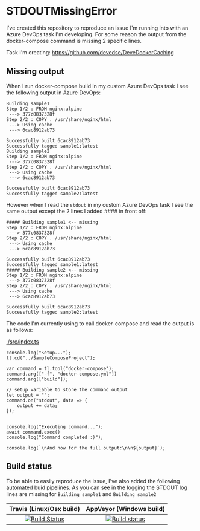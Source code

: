 # STDOUTMissingError

I've created this repository to reproduce an issue I'm running into with an Azure DevOps task I'm developing. For some reason the output from the docker-compose command is missing 2 specific lines.

Task I'm creating:
https://github.com/devedse/DeveDockerCaching

## Missing output

When I run docker-compose build in my custom Azure DevOps task I see the following output in Azure DevOps:

```
Building sample1
Step 1/2 : FROM nginx:alpine
 ---> 377c0837328f
Step 2/2 : COPY . /usr/share/nginx/html
 ---> Using cache
 ---> 6cac8912ab73

Successfully built 6cac8912ab73
Successfully tagged sample1:latest
Building sample2
Step 1/2 : FROM nginx:alpine
 ---> 377c0837328f
Step 2/2 : COPY . /usr/share/nginx/html
 ---> Using cache
 ---> 6cac8912ab73

Successfully built 6cac8912ab73
Successfully tagged sample2:latest
```

However when I read the `stdout` in my custom Azure DevOps task I see the same output except the 2 lines I added #### in front off:

```
##### Building sample1 <-- missing
Step 1/2 : FROM nginx:alpine
 ---> 377c0837328f
Step 2/2 : COPY . /usr/share/nginx/html
 ---> Using cache
 ---> 6cac8912ab73

Successfully built 6cac8912ab73
Successfully tagged sample1:latest
##### Building sample2 <-- missing
Step 1/2 : FROM nginx:alpine
 ---> 377c0837328f
Step 2/2 : COPY . /usr/share/nginx/html
 ---> Using cache
 ---> 6cac8912ab73

Successfully built 6cac8912ab73
Successfully tagged sample2:latest
```

The code I'm currently using to call docker-compose and read the output is as follows:

[./src/index.ts](index.ts)
```
console.log("Setup...");
tl.cd("../SampleComposeProject");

var command = tl.tool("docker-compose");
command.arg(["-f", "docker-compose.yml"])
command.arg(["build"]);

// setup variable to store the command output
let output = "";
command.on("stdout", data => {
    output += data;
});


console.log("Executing command...");
await command.exec()
console.log("Command completed :)");

console.log(`\nAnd now for the full output:\n\n${output}`);
```

## Build status

To be able to easily reproduce the issue, I've also added the following automated buid pipelines. As you can see in the logging the STDOUT log lines are missing for `Building sample1` and `Building sample2`

| Travis (Linux/Osx build) | AppVeyor (Windows build) |
|:------------------------:|:------------------------:|
| [![Build Status](https://travis-ci.org/devedse/STDOUTMissingError.svg?branch=master)](https://travis-ci.org/devedse/STDOUTMissingError) | [![Build status](https://ci.appveyor.com/api/projects/status/2js9l5te9md65reu?svg=true)](https://ci.appveyor.com/project/devedse/stdoutmissingerror) |